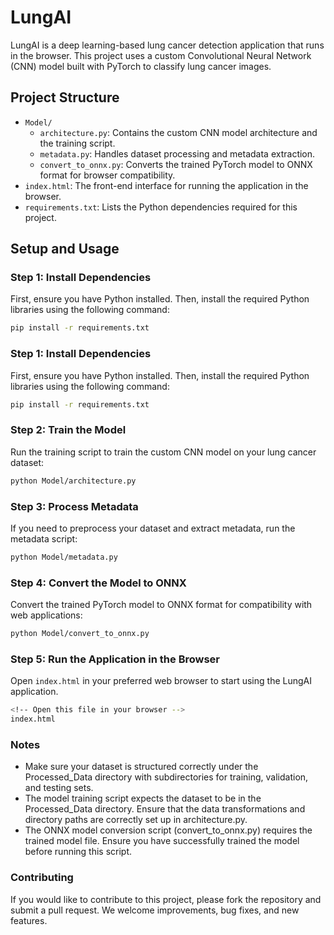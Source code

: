 # LungAI

LungAI is a deep learning-based lung cancer detection application that runs in the browser. This project uses a custom Convolutional Neural Network (CNN) model built with PyTorch to classify lung cancer images.

## Project Structure

- `Model/`
  - `architecture.py`: Contains the custom CNN model architecture and the training script.
  - `metadata.py`: Handles dataset processing and metadata extraction.
  - `convert_to_onnx.py`: Converts the trained PyTorch model to ONNX format for browser compatibility.
- `index.html`: The front-end interface for running the application in the browser.
- `requirements.txt`: Lists the Python dependencies required for this project.

## Setup and Usage

### Step 1: Install Dependencies

First, ensure you have Python installed. Then, install the required Python libraries using the following command:

```bash
pip install -r requirements.txt
```

### Step 1: Install Dependencies

First, ensure you have Python installed. Then, install the required Python libraries using the following command:

```bash
pip install -r requirements.txt
```

### Step 2: Train the Model

Run the training script to train the custom CNN model on your lung cancer dataset:

```bash
python Model/architecture.py
```

### Step 3: Process Metadata

If you need to preprocess your dataset and extract metadata, run the metadata script:

```bash
python Model/metadata.py
```

### Step 4: Convert the Model to ONNX

Convert the trained PyTorch model to ONNX format for compatibility with web applications:

```bash
python Model/convert_to_onnx.py
```

### Step 5: Run the Application in the Browser

Open `index.html` in your preferred web browser to start using the LungAI application.

```bash
<!-- Open this file in your browser -->
index.html
```

### Notes

- Make sure your dataset is structured correctly under the Processed_Data directory with subdirectories for training, validation, and testing sets.
- The model training script expects the dataset to be in the Processed_Data directory. Ensure that the data transformations and directory paths are correctly set up in architecture.py.
- The ONNX model conversion script (convert_to_onnx.py) requires the trained model file. Ensure you have successfully trained the model before running this script.

### Contributing

If you would like to contribute to this project, please fork the repository and submit a pull request. We welcome improvements, bug fixes, and new features.